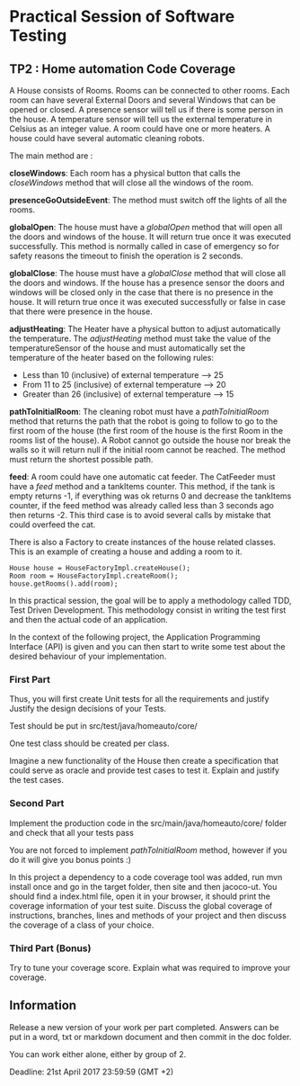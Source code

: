# Practical Session of Software Testing

## TP2 : Home automation Code Coverage



A House consists of Rooms. 
Rooms can be connected to other rooms. 
Each room can have several External Doors and several Windows that can be opened or closed.
A presence sensor will tell us if there is some person in the house. 
A temperature sensor will tell us the external temperature in Celsius as an integer value. 
A room could have one or more heaters. 
A house could have several automatic cleaning robots. 

The main method are : 

**closeWindows**: Each room has a physical button that calls the _closeWindows_ method that will close all the windows of the room.

**presenceGoOutsideEvent**: The method must switch off the lights of all the rooms.

**globalOpen**: The house must have a _globalOpen_ method that will open all the doors and windows of the house. It will return true once it was executed successfully. This method is normally called in case of emergency so for safety reasons the timeout to finish the operation is 2 seconds.

**globalClose**: The house must have a _globalClose_ method that will close all the doors and windows. If the house has a presence sensor the doors and windows will be closed only in the case that there is no presence in the house. It will return true once it was executed successfully or false in case that there were presence in the house.

**adjustHeating**: The Heater have a physical button to adjust automatically the temperature. The _adjustHeating_ method must take the value of the temperatureSensor of the house and must automatically set the temperature of the heater based on the following rules:

* Less than 10 (inclusive) of external temperature --> 25
* From 11 to 25 (inclusive) of external temperature --> 20
* Greater than 26 (inclusive) of external temperature --> 15

**pathToInitialRoom**: The cleaning robot must have a _pathToInitialRoom_ method that returns the path that the robot is going to follow to go to the first room of the house (the first room of the house is the first Room in the rooms list of the house). A Robot cannot go outside the house nor break the walls so it will return null if the initial room cannot be reached. The method must return the shortest possible path.

**feed**: A room could have one automatic cat feeder. The CatFeeder must have a _feed_ method and a tankItems counter. This method, if the tank is empty returns -1, if everything was ok returns 0 and decrease the tankItems counter, if the feed method was already called less than 3 seconds ago then returns -2. This third case is to avoid several calls by mistake that could overfeed the cat.



There is also a Factory to create instances of the house related classes. This is an example of creating a house and adding a room to it.

    House house = HouseFactoryImpl.createHouse();
    Room room = HouseFactoryImpl.createRoom();
    house.getRooms().add(room);


In this practical session, the goal will be to apply a methodology called TDD, Test Driven Development. This methodology consist in writing the test first and then the actual code of an application.

In the context of the following project, the Application Programming Interface (API) is given and you can then start to write some test about the desired behaviour of your implementation.

### First Part

Thus, you will first create Unit tests for all the requirements and justify Justify the design decisions of your Tests.

Test should be put in src/test/java/homeauto/core/

One test class should be created per class. 

Imagine a new functionality of the House then create a specification that could serve as oracle and provide test cases to test it. Explain and justify the test cases.

### Second Part

Implement the production code in the  src/main/java/homeauto/core/ folder and check that all your tests pass 

You are not forced to implement  _pathToInitialRoom_ method, however if you do it will give you bonus points :)

In this project a dependency to a code coverage tool was added, run mvn install once and go in the target folder, then site and then jacoco-ut. You should find a index.html file, open it in your browser, it should print the coverage information of your test suite.
 Discuss the global coverage of instructions, branches, lines and methods of your project and then discuss the coverage of a class of your choice. 

### Third Part (Bonus)

Try to tune your coverage score. Explain what was required to improve your coverage.


## Information

Release a new version of your work per part completed. Answers can be put in a word, txt or markdown document and then commit in the doc folder.

You can work either alone, either by group of 2.

Deadline: 21st April 2017 23:59:59 (GMT +2)